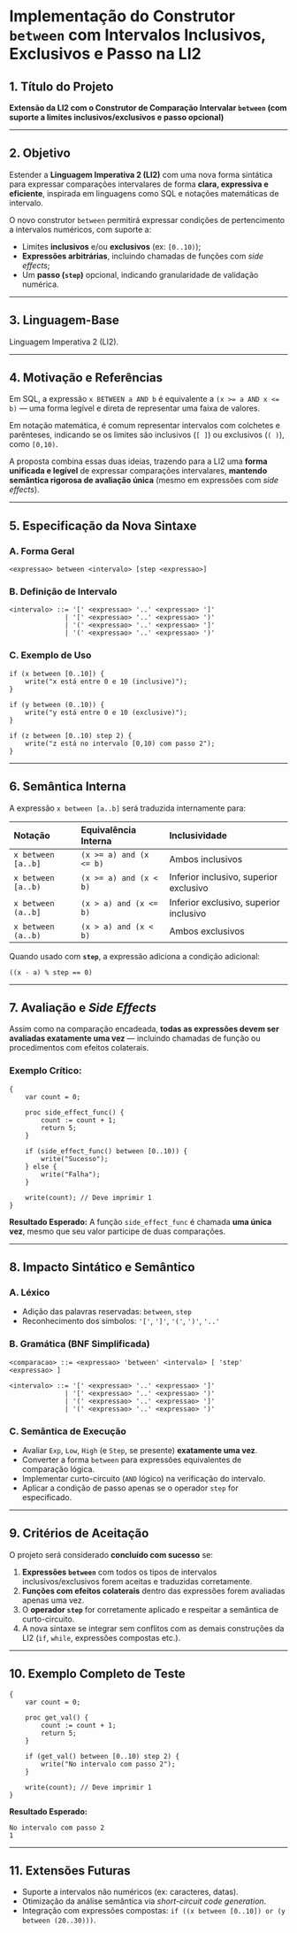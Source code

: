 # Implementação do Construtor `between` com Intervalos Inclusivos, Exclusivos e Passo na LI2

## 1. Título do Projeto

**Extensão da LI2 com o Construtor de Comparação Intervalar `between` (com suporte a limites inclusivos/exclusivos e passo opcional)**

---

## 2. Objetivo

Estender a **Linguagem Imperativa 2 (LI2)** com uma nova forma sintática para expressar comparações intervalares de forma **clara, expressiva e eficiente**, inspirada em linguagens como SQL e notações matemáticas de intervalo.

O novo construtor `between` permitirá expressar condições de pertencimento a intervalos numéricos, com suporte a:

* Limites **inclusivos** e/ou **exclusivos** (ex: `[0..10)`);
* **Expressões arbitrárias**, incluindo chamadas de funções com *side effects*;
* Um **passo (`step`)** opcional, indicando granularidade de validação numérica.

---

## 3. Linguagem-Base

Linguagem Imperativa 2 (LI2).

---

## 4. Motivação e Referências

Em SQL, a expressão `x BETWEEN a AND b` é equivalente a `(x >= a AND x <= b)` — uma forma legível e direta de representar uma faixa de valores.

Em notação matemática, é comum representar intervalos com colchetes e parênteses, indicando se os limites são inclusivos (`[ ]`) ou exclusivos (`( )`), como `[0,10)`.

A proposta combina essas duas ideias, trazendo para a LI2 uma **forma unificada e legível** de expressar comparações intervalares, **mantendo semântica rigorosa de avaliação única** (mesmo em expressões com *side effects*).

---

## 5. Especificação da Nova Sintaxe

### A. Forma Geral

```li2
<expressao> between <intervalo> [step <expressao>]
```

### B. Definição de Intervalo

```li2
<intervalo> ::= '[' <expressao> '..' <expressao> ']' 
              | '[' <expressao> '..' <expressao> ')' 
              | '(' <expressao> '..' <expressao> ']' 
              | '(' <expressao> '..' <expressao> ')'
```

### C. Exemplo de Uso

```li2
if (x between [0..10]) {
    write("x está entre 0 e 10 (inclusive)");
}

if (y between (0..10)) {
    write("y está entre 0 e 10 (exclusive)");
}

if (z between [0..10) step 2) {
    write("z está no intervalo [0,10) com passo 2");
}
```

---

## 6. Semântica Interna

A expressão `x between [a..b]` será traduzida internamente para:

| Notação            | Equivalência Interna    | Inclusividade                          |
| :----------------- | :---------------------- | :------------------------------------- |
| `x between [a..b]` | `(x >= a) and (x <= b)` | Ambos inclusivos                       |
| `x between [a..b)` | `(x >= a) and (x < b)`  | Inferior inclusivo, superior exclusivo |
| `x between (a..b]` | `(x > a) and (x <= b)`  | Inferior exclusivo, superior inclusivo |
| `x between (a..b)` | `(x > a) and (x < b)`   | Ambos exclusivos                       |

Quando usado com **`step`**, a expressão adiciona a condição adicional:

```
((x - a) % step == 0)
```

---

## 7. Avaliação e *Side Effects*

Assim como na comparação encadeada, **todas as expressões devem ser avaliadas exatamente uma vez** — incluindo chamadas de função ou procedimentos com efeitos colaterais.

### Exemplo Crítico:

```li2
{
    var count = 0;

    proc side_effect_func() {
        count := count + 1;
        return 5;
    }

    if (side_effect_func() between [0..10)) {
        write("Sucesso");
    } else {
        write("Falha");
    }

    write(count); // Deve imprimir 1
}
```

**Resultado Esperado:**
A função `side_effect_func` é chamada **uma única vez**, mesmo que seu valor participe de duas comparações.

---

## 8. Impacto Sintático e Semântico

### A. Léxico

* Adição das palavras reservadas:
  `between`, `step`
* Reconhecimento dos símbolos:
  `'['`, `']'`, `'('`, `')'`, `'..'`

### B. Gramática (BNF Simplificada)

```bnf
<comparacao> ::= <expressao> 'between' <intervalo> [ 'step' <expressao> ]

<intervalo> ::= '[' <expressao> '..' <expressao> ']' 
              | '[' <expressao> '..' <expressao> ')' 
              | '(' <expressao> '..' <expressao> ']' 
              | '(' <expressao> '..' <expressao> ')'
```

### C. Semântica de Execução

* Avaliar `Exp`, `Low`, `High` (e `Step`, se presente) **exatamente uma vez**.
* Converter a forma `between` para expressões equivalentes de comparação lógica.
* Implementar curto-circuito (`AND` lógico) na verificação do intervalo.
* Aplicar a condição de passo apenas se o operador `step` for especificado.

---

## 9. Critérios de Aceitação

O projeto será considerado **concluído com sucesso** se:

1. **Expressões `between`** com todos os tipos de intervalos inclusivos/exclusivos forem aceitas e traduzidas corretamente.
2. **Funções com efeitos colaterais** dentro das expressões forem avaliadas apenas uma vez.
3. O **operador `step`** for corretamente aplicado e respeitar a semântica de curto-circuito.
4. A nova sintaxe se integrar sem conflitos com as demais construções da LI2 (`if`, `while`, expressões compostas etc.).

---

## 10. Exemplo Completo de Teste

```li2
{
    var count = 0;

    proc get_val() {
        count := count + 1;
        return 5;
    }

    if (get_val() between [0..10) step 2) {
        write("No intervalo com passo 2");
    }

    write(count); // Deve imprimir 1
}
```

**Resultado Esperado:**

```
No intervalo com passo 2
1
```

---

## 11. Extensões Futuras

* Suporte a intervalos não numéricos (ex: caracteres, datas).
* Otimização da análise semântica via *short-circuit code generation*.
* Integração com expressões compostas: `if ((x between [0..10]) or (y between (20..30)))`.

